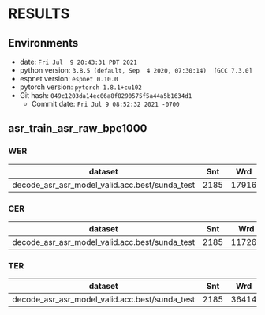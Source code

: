 # RESULTS
## Environments
- date: `Fri Jul  9 20:43:31 PDT 2021`
- python version: `3.8.5 (default, Sep  4 2020, 07:30:14)  [GCC 7.3.0]`
- espnet version: `espnet 0.10.0`
- pytorch version: `pytorch 1.8.1+cu102`
- Git hash: `049c1203da14ec06a8f8290575f5a44a5b1634d1`
  - Commit date: `Fri Jul 9 08:52:32 2021 -0700`

## asr_train_asr_raw_bpe1000
### WER

|dataset|Snt|Wrd|Corr|Sub|Del|Ins|Err|S.Err|
|---|---|---|---|---|---|---|---|---|
|decode_asr_asr_model_valid.acc.best/sunda_test|2185|17916|98.5|1.2|0.3|0.1|1.6|5.0|

### CER

|dataset|Snt|Wrd|Corr|Sub|Del|Ins|Err|S.Err|
|---|---|---|---|---|---|---|---|---|
|decode_asr_asr_model_valid.acc.best/sunda_test|2185|117265|99.5|0.2|0.3|0.1|0.6|5.0|

### TER

|dataset|Snt|Wrd|Corr|Sub|Del|Ins|Err|S.Err|
|---|---|---|---|---|---|---|---|---|
|decode_asr_asr_model_valid.acc.best/sunda_test|2185|36414|98.5|0.9|0.6|0.2|1.6|5.0|


